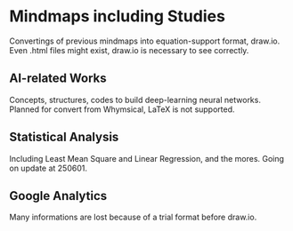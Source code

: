 # Mindmaps including Studies

Convertings of previous mindmaps into equation-support format, draw.io. Even .html files might exist, draw.io is necessary to see correctly.

## AI-related Works

Concepts, structures, codes to build deep-learning neural networks. Planned for convert from Whymsical, LaTeX is not supported.

## Statistical Analysis

Including Least Mean Square and Linear Regression, and the mores. Going on update at 250601.

## Google Analytics

Many informations are lost because of a trial format before draw.io.
